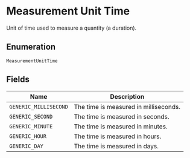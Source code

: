 
# Measurement Unit Time

Unit of time used to measure a quantity (a duration).

## Enumeration

`MeasurementUnitTime`

## Fields

| Name | Description |
|  --- | --- |
| `GENERIC_MILLISECOND` | The time is measured in milliseconds. |
| `GENERIC_SECOND` | The time is measured in seconds. |
| `GENERIC_MINUTE` | The time is measured in minutes. |
| `GENERIC_HOUR` | The time is measured in hours. |
| `GENERIC_DAY` | The time is measured in days. |

